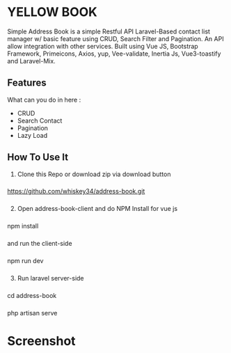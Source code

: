 # YELLOW BOOK 

Simple Address Book is a simple Restful API Laravel-Based contact list manager w/ basic feature using CRUD, Search Filter and Pagination. An API allow integration with other services. Built using Vue JS, Bootstrap Framework, Primeicons, Axios, yup, Vee-validate, Inertia Js, Vue3-toastify and Laravel-Mix.

## Features

What can you do in here :

<ul>
    <li>CRUD</li>
    <li>Search Contact</li>
    <li>Pagination</li>
    <li>Lazy Load</li>
</ul>

## How To Use It 

1. Clone this Repo or download zip via download button

###

https://github.com/whiskey34/address-book.git

###

2. Open address-book-client and do NPM Install for vue js

###

npm install

###

and run the client-side

###

npm run dev

###

3. Run laravel server-side

###

cd address-book

###

###

php artisan serve

###

# Screenshot 

